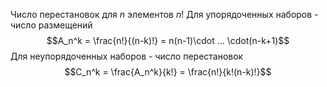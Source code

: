 Число перестановок для $n$ элементов $n!$
Для упорядоченных наборов - число размещений
$$A_n^k = \frac{n!}{(n-k)!} = n(n-1)\cdot ... \cdot(n-k+1)$$
Для неупорядоченных наборов - число перестановок
$$C_n^k = \frac{A_n^k}{k!} = \frac{n!}{k!(n-k)!}$$
